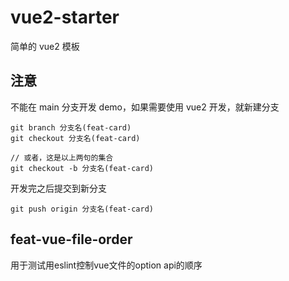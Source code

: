 # vue2-starter

简单的 vue2 模板

## 注意

不能在 main 分支开发 demo，如果需要使用 vue2 开发，就新建分支

```
git branch 分支名(feat-card)
git checkout 分支名(feat-card)

// 或者，这是以上两句的集合
git checkout -b 分支名(feat-card)
```

开发完之后提交到新分支

```
git push origin 分支名(feat-card)
```

## feat-vue-file-order

用于测试用eslint控制vue文件的option api的顺序